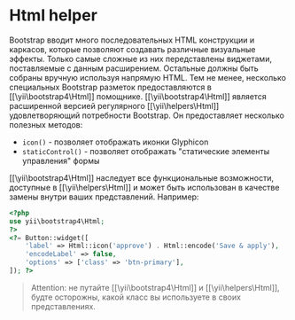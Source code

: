 Html helper
===========

Bootstrap вводит много последовательных HTML конструкции и каркасов, которые позволяют создавать различные визуальные эффекты. Только самые сложные из них передставлены виджетами, поставляемые с данным расширением. Остальные должны быть собраны вручную используя напрямую HTML.
Тем не менее, несколько специальных Bootstrap разметок предоставляются в  [[\yii\bootstrap4\Html]] помощнике.
[[\yii\bootstrap4\Html]] является расширенной версией регулярного [[\yii\helpers\Html]] удовлетворяющий потребности Bootstrap.
Он предоставляет несколько полезных методов:

 - `icon()` - позволяет отображать иконки Glyphicon
 - `staticControl()` - позволяет отображать "статические элементы управления" формы

[[\yii\bootstrap4\Html]] наследует все функциональные возможности, доступные в [[\yii\helpers\Html]] и может быть использован в качестве замены внутри ваших представлений. Например:

```php
<?php
use yii\bootstrap4\Html;
?>
<?= Button::widget([
    'label' => Html::icon('approve') . Html::encode('Save & apply'),
    'encodeLabel' => false,
    'options' => ['class' => 'btn-primary'],
]); ?>
```

> Attention: не путайте [[\yii\bootstrap4\Html]] и [[\yii\helpers\Html]], будте осторожны, какой класс вы используете в своих представлениях.
